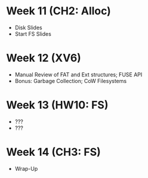 
# Week 11 (CH2: Alloc)

 - Disk Slides
 - Start FS Slides
 
# Week 12 (XV6)

 - Manual Review of FAT and Ext structures; FUSE API
 - Bonus: Garbage Collection; CoW Filesystems

# Week 13 (HW10: FS)

 - ???
 - ???

# Week 14 (CH3: FS)

 - Wrap-Up
